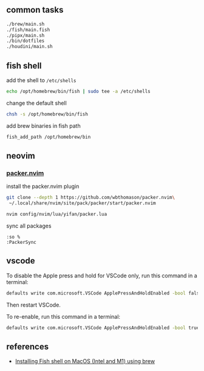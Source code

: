 ## common tasks

```sh
./brew/main.sh
./fish/main.fish
./pipx/main.sh
./bin/dotfiles
./houdini/main.sh
```

## fish shell

add the shell to `/etc/shells`

```sh
echo /opt/homebrew/bin/fish | sudo tee -a /etc/shells
```

change the default shell

```sh
chsh -s /opt/homebrew/bin/fish
```

add brew binaries in fish path

```sh
fish_add_path /opt/homebrew/bin
```

## neovim

### [packer.nvim](https://github.com/wbthomason/packer.nvim)

install the packer.nvim plugin

```sh
git clone --depth 1 https://github.com/wbthomason/packer.nvim\
 ~/.local/share/nvim/site/pack/packer/start/packer.nvim
```

```sh
nvim config/nvim/lua/yifan/packer.lua
```

sync all packages

```vim
:so %
:PackerSync
```

## vscode

To disable the Apple press and hold for VSCode only, run this command in a terminal:

```sh
defaults write com.microsoft.VSCode ApplePressAndHoldEnabled -bool false
```

Then restart VSCode.

To re-enable, run this command in a terminal:

```sh
defaults write com.microsoft.VSCode ApplePressAndHoldEnabled -bool true
```

## references

- [Installing Fish shell on MacOS (Intel and M1) using brew](https://gist.github.com/gagarine/cf3f65f9be6aa0e105b184376f765262)
